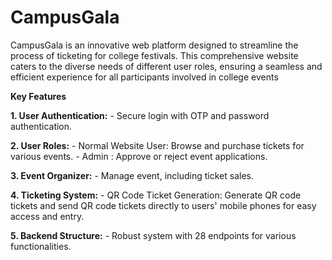 # CampusGala
CampusGala is an innovative web platform designed to streamline the process of ticketing for college festivals. This comprehensive website caters to the diverse needs of different user roles, ensuring a seamless and efficient experience for all participants involved in college events

**Key Features**

**1. User Authentication:** 
    - Secure login with OTP and password authentication.
    
**2. User Roles:** 
    - Normal Website User: Browse and purchase tickets for various events.
    - Admin : Approve or reject event applications.
   
**3. Event Organizer:**
    -  Manage event, including ticket sales.

**4. Ticketing System:** 
    - QR Code Ticket Generation: Generate QR code tickets and send QR code tickets directly to users' mobile phones for easy access and entry.
    
**5. Backend Structure:** 
    - Robust system with 28 endpoints for various functionalities.
